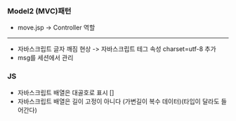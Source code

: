 ### Model2 (MVC)패턴
* move.jsp -> Controller 역할
---------
* 자바스크립트 글자 깨짐 현상 -> 자바스크립트 테그 속성 charset=utf-8 추가
* msg를 세션에서 관리
### JS
* 자바스크립트 배열은 대골호로 표시 []
* 자바스크립트 배열은 길이 고정이 아니다 (가변길이 복수 데이터)(타입이 달라도 들어간다)
